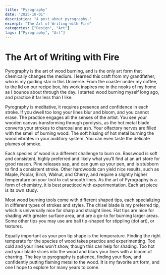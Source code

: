 ```yaml
---
title: "Pyrography"
date: "2025-10-01"
description: "A post about pyrography."
excerpt: "The Art of Writing with Fire"
categories: ["Design", "Art"]
tags: ["Pyrography", "Art"]
---
```

# The Art of Writing with Fire

Pyrography is the art of wood burning, and is the only art form that chemically changes the medium. I learned this craft from my grandfather, who is my guiding star in this Universe. From the coaster under my coffee, to the lid on our recipe box, his work inspires me in the nooks of my home as I bounce about through the day. I started wood burning myself long ago, and practice it far less than I like. 

Pyrography is meditative, it requires presence and confidence in each stroke. If you dwell too long your lines blur and bloom, and you cannot erase. The practice engages all the senses of the artist. You see your wooden canvas transforming through pyrolysis, as the hot metal blade converts your strokes to charcoal and ash. Your olfactory nerves are filled with the smell of burning wood. The soft hissing of hot metal burning the wood vibrates in your auditory system. You can even taste the delicate plumes of smoke. 

Each species of wood is a different challenge to burn on. Basswood is soft and consistent, highly preferred and likely what you’ll find at an art store for good reason. Pine releases sap, and can gum up your pen, and is stubborn to find a consistent stroke. Other hardwoods can yield nice results, such as Maple, Poplar, Birch, Walnut, and Cherry, and require a slightly higher temperature on your tool to cut smooth lines. As the art of Pyrography is a form of chemistry, it is best practiced with experimentation. Each art piece is its own study. 

Most wood burning tools come with different shaped tips, each specializing in different types of strokes and styles. The chisel blade is my preferred tip, which is universally nice for sharp and straight lines. Flat tips are nice for shading with greater surface area, and are a go-to for burning larger areas. Some other tips you may use are ball tip-shaped for stippling (dot art), or textures. 

Equally important as your pen tip shape is the temperature. Finding the right temperate for the species of wood takes practice and experimenting. Too cold and your lines won’t show, though this can help for shading. Too hot and your blade slices into the wood and blurs your lines with a bloom of charring. The key to pyrography is patience, finding your flow, and confidently putting flaming metal to the wood. It is my favorite art form, and one I hope to explore for many years to come.
